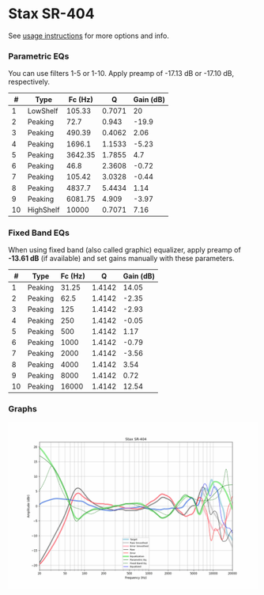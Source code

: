 # Stax SR-404
See [usage instructions](https://github.com/jaakkopasanen/AutoEq#usage) for more options and info.

### Parametric EQs
You can use filters 1-5 or 1-10. Apply preamp of -17.13 dB or -17.10 dB, respectively.

|   # | Type      |   Fc (Hz) |      Q |   Gain (dB) |
|-----|-----------|-----------|--------|-------------|
|   1 | LowShelf  |    105.33 | 0.7071 |       20    |
|   2 | Peaking   |     72.7  | 0.943  |      -19.9  |
|   3 | Peaking   |    490.39 | 0.4062 |        2.06 |
|   4 | Peaking   |   1696.1  | 1.1533 |       -5.23 |
|   5 | Peaking   |   3642.35 | 1.7855 |        4.7  |
|   6 | Peaking   |     46.8  | 2.3608 |       -0.72 |
|   7 | Peaking   |    105.42 | 3.0328 |       -0.44 |
|   8 | Peaking   |   4837.7  | 5.4434 |        1.14 |
|   9 | Peaking   |   6081.75 | 4.909  |       -3.97 |
|  10 | HighShelf |  10000    | 0.7071 |        7.16 |

### Fixed Band EQs
When using fixed band (also called graphic) equalizer, apply preamp of **-13.61 dB** (if available) and set gains manually with these parameters.

|   # | Type    |   Fc (Hz) |      Q |   Gain (dB) |
|-----|---------|-----------|--------|-------------|
|   1 | Peaking |     31.25 | 1.4142 |       14.05 |
|   2 | Peaking |     62.5  | 1.4142 |       -2.35 |
|   3 | Peaking |    125    | 1.4142 |       -2.93 |
|   4 | Peaking |    250    | 1.4142 |       -0.05 |
|   5 | Peaking |    500    | 1.4142 |        1.17 |
|   6 | Peaking |   1000    | 1.4142 |       -0.79 |
|   7 | Peaking |   2000    | 1.4142 |       -3.56 |
|   8 | Peaking |   4000    | 1.4142 |        3.54 |
|   9 | Peaking |   8000    | 1.4142 |        0.72 |
|  10 | Peaking |  16000    | 1.4142 |       12.54 |

### Graphs
![](./Stax%20SR-404.png)
